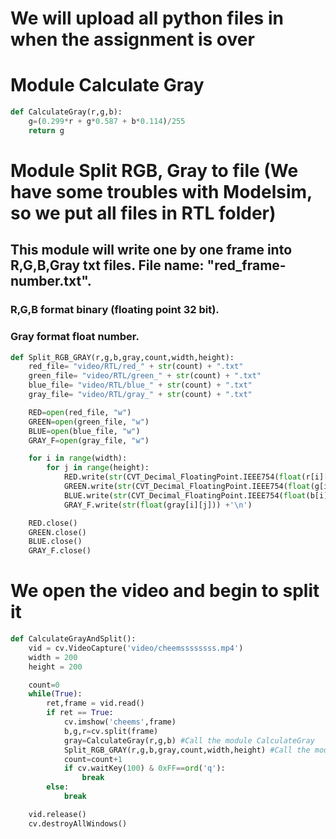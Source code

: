 # We will upload all python files in when the assignment is over
# Module Calculate Gray
```python
def CalculateGray(r,g,b):
    g=(0.299*r + g*0.587 + b*0.114)/255
    return g
```
# Module Split RGB, Gray to file (We have some troubles with Modelsim, so we put all files in RTL folder)
## This module will write one by one frame into R,G,B,Gray txt files. File name: "red_frame-number.txt". 
### R,G,B format binary (floating point 32 bit).
### Gray format float number.
```python
def Split_RGB_GRAY(r,g,b,gray,count,width,height):
    red_file= "video/RTL/red_" + str(count) + ".txt"
    green_file= "video/RTL/green_" + str(count) + ".txt"
    blue_file= "video/RTL/blue_" + str(count) + ".txt"
    gray_file= "video/RTL/gray_" + str(count) + ".txt"

    RED=open(red_file, "w")
    GREEN=open(green_file, "w")
    BLUE=open(blue_file, "w")
    GRAY_F=open(gray_file, "w")

    for i in range(width):
        for j in range(height):
            RED.write(str(CVT_Decimal_FloatingPoint.IEEE754(float(r[i][j]))) + '\n')
            GREEN.write(str(CVT_Decimal_FloatingPoint.IEEE754(float(g[i][j]))) +'\n')
            BLUE.write(str(CVT_Decimal_FloatingPoint.IEEE754(float(b[i][j]))) +'\n')
            GRAY_F.write(str(float(gray[i][j])) +'\n')                                    

    RED.close()
    GREEN.close()
    BLUE.close()
    GRAY_F.close()
```
# We open the video and begin to split it
```python
def CalculateGrayAndSplit():
    vid = cv.VideoCapture('video/cheemssssssss.mp4')
    width = 200
    height = 200

    count=0
    while(True):
        ret,frame = vid.read()
        if ret == True:
            cv.imshow('cheems',frame)
            b,g,r=cv.split(frame)
            gray=CalculateGray(r,g,b) #Call the module CalculateGray
            Split_RGB_GRAY(r,g,b,gray,count,width,height) #Call the module Split_RGB_Gray
            count=count+1
            if cv.waitKey(100) & 0xFF==ord('q'):
                break
        else:
            break

    vid.release()
    cv.destroyAllWindows()
```
